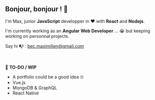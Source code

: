 ## Bonjour, bonjour ! 👋 ##

I'm Max, junior **JavaScript** developper in ❤️ with **React** and **Nodejs**.

I'm currently working as an __**Angular** Web Developer__ ... 😭 but keeping working on personnal projects.

Say hi 📭  : bec.maximilien@gmail.com

&nbsp;

📝 __TO-DO / WIP__

* A portfolio could be a good idea 🙄
* Vue.js
* MongoDB & GraphQL
* React Native

